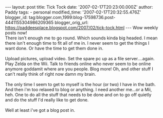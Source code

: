 \-\-- layout: post title: Tick Tock date: \'2007-02-17T20:23:00.000Z\'
author: Paddy tags: - personal modified\_time:
\'2007-02-17T20:32:55.476Z\' blogger\_id:
tag:blogger.com,1999:blog-17598736.post-4441155304986209365
blogger\_orig\_url:
https://paddeesplace.blogspot.com/2007/02/tick-tock.html \-\-- Wow
weekly posts now!\
There isn\'t enough me to go round. Which sounds kinda big headed. I
mean there isn\'t enough time to fit all of me in. I never seem to get
the things I want done. Or have the time to get them done in.\
\
Upload pictures, upload video. Set the spare pc up as a file
server\....again. Play Zelda on the Wii. Talk to friends online who
never seem to be online anymore goddamit where are you people. Blog
more! Oh, and other stuff I can\'t really think of right now damn my
brain.\
\
The only time I seem to get to myself is the hour (or two) I have in the
bath. And then i\'m too relaxed to blog or anything. I need another
me\...or a Mii, heh. One to do all the stuff that needs to be done and
on to go off quietly and do the stuff I\'d really like to get done.\
\
Well at least i\'ve got a blog post in.
